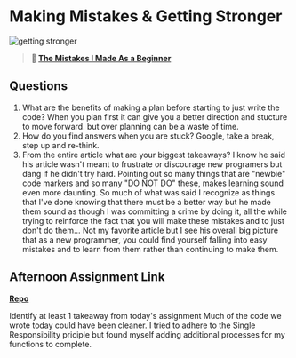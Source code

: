 # Making Mistakes & Getting Stronger

![getting stronger](https://bcw.blob.core.windows.net/public/img/lesson-images/js-bootcamp-logo.jpg)

> **📖 [The Mistakes I Made As a Beginner](https://codeworksacademy.com/fs-student-guide/resources/wk2/06-Coding-Mistakes)**

## Questions

1. What are the benefits of making a plan before starting to just write the code?
When you plan first it can give you a better direction and stucture to move forward. but over planning can be a waste of time.
2. How do you find answers when you are stuck?
Google, take a break, step up and re-think.
3. From the entire article what are your biggest takeaways?
I know he said his article wasn't meant to frustrate or discourage new programers but dang if he didn't try hard.  Pointing out so many things that are "newbie" code markers and so many "DO NOT DO" these, makes learning sound even more daunting.  So much of what was said I recognize as things that I've done knowing that there must be a better way but he made them sound as though I was committing a crime by doing it, all the while trying to reinforce the fact that you will make these mistakes and to just don't do them... Not my favorite article but I see his overall big picture that as a new programmer, you could find yourself falling into easy mistakes and to learn from them rather than continuing to make them.
## Afternoon Assignment Link

**[Repo](https://github.com/bcrossley712/boss-fight)**

Identify at least 1 takeaway from today's assignment
Much of the code we wrote today could have been cleaner.  I tried to adhere to the Single Responsibility priciple but found myself adding additional processes for my functions to complete.